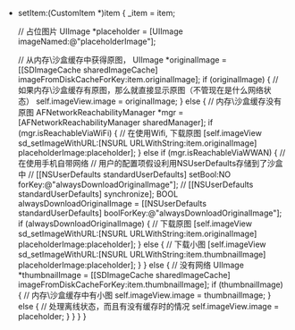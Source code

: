 - setItem:(CustomItem *)item
{
    _item = item;

     // 占位图片
    UIImage *placeholder = [UIImage imageNamed:@"placeholderImage"];

    // 从内存\沙盒缓存中获得原图，
    UIImage *originalImage = [[SDImageCache sharedImageCache] imageFromDiskCacheForKey:item.originalImage];
    if (originalImage) { // 如果内存\沙盒缓存有原图，那么就直接显示原图（不管现在是什么网络状态）
        self.imageView.image = originalImage;
    } else { // 内存\沙盒缓存没有原图
        AFNetworkReachabilityManager *mgr = [AFNetworkReachabilityManager sharedManager];
        if (mgr.isReachableViaWiFi) { // 在使用Wifi, 下载原图
            [self.imageView sd_setImageWithURL:[NSURL URLWithString:item.originalImage] placeholderImage:placeholder];
        } else if (mgr.isReachableViaWWAN) { // 在使用手机自带网络
            //     用户的配置项假设利用NSUserDefaults存储到了沙盒中
            //    [[NSUserDefaults standardUserDefaults] setBool:NO forKey:@"alwaysDownloadOriginalImage"];
            //    [[NSUserDefaults standardUserDefaults] synchronize];
            BOOL alwaysDownloadOriginalImage = [[NSUserDefaults standardUserDefaults] boolForKey:@"alwaysDownloadOriginalImage"];
            if (alwaysDownloadOriginalImage) { // 下载原图
                [self.imageView sd_setImageWithURL:[NSURL URLWithString:item.originalImage] placeholderImage:placeholder];
            } else { // 下载小图
                [self.imageView sd_setImageWithURL:[NSURL URLWithString:item.thumbnailImage] placeholderImage:placeholder];
            }
        } else { // 没有网络
            UIImage *thumbnailImage = [[SDImageCache sharedImageCache] imageFromDiskCacheForKey:item.thumbnailImage];
            if (thumbnailImage) { // 内存\沙盒缓存中有小图
                self.imageView.image = thumbnailImage;
            } else { // 处理离线状态，而且有没有缓存时的情况
                self.imageView.image = placeholder;
            }
        }
    }
}